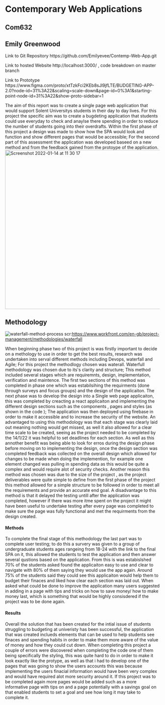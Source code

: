 # Contemporary Web Applications # 
 ## Com632 ##
## Emily Greenwood ## 
      
  <p> Link to Git Repository https://github.com/Emilyevee/Contemp-Web-App.git <p> 
  <p> Link to hosted Website http://localhost:3000/ , code breakdown on master branch<p>
  <p> Link to Prototype 
      https://www.figma.com/proto/xtTzkFci2KEb8sJl9jfLTE/BUDGETING-APP-2.0?node-id=31%3A22&scaling=scale-down&page-id=0%3A1&starting-point-node-id=31%3A22&show-proto-sidebar=1 <p> 
      <p> The aim of this report was to create a single page web application that would support Solent Universitys students in their day to day lives. For this project the specific aim was to create a bugdeting application that students could use everyday to check and anaylse there spending in order to reduce the number of students going into their overdrafts. Within the first phase of this project a design was made to show how the SPA would look and function and show different pages that would be accessible; For the second part of this assessment the application was developed baseed on a new method and from the feedback gained from the protoype of the application. 
  
<img width="516" alt="Screenshot 2022-01-14 at 11 30 17" src="https://user-images.githubusercontent.com/55785835/149511558-effd207b-666b-4df5-a4bf-d2505bfc06ab.png">

      
## Methodology ##
![waterfall-method-process](https://user-images.githubusercontent.com/55785835/149515818-ef955dad-ca42-4216-b5dc-f86b80b96b55.png)
scr:https://www.workfront.com/en-gb/project-management/methodologies/waterfall
       
   When beginning phase two of this project is was firstly important to decide on a methology to use in order to get the best results, research was undertaken into serval different methods including Devops, waterfall and Agile; For this project the methodlogy chosen was waterall. 
       Waterfull methodology was chosen due to its's clarity and structure; This method included several stages which are requiremnts, design, implementation, verification and maintence. The first two sections of this method was completed in phase one which was estabilsihing the requirments (done through surveys and focus groups) and the design of the applicaiton. The next phase was to develop the design into a Single web page applicaiton, this was completed by creacting a react applicaiton and implementing the different design sections such as the components , pages and styles (as shown in the code ); The application was then deployed using firebase in order to make it accessible and to increase the security of the website. 
  An advantaged to using this methodology was that each stage was clearly laid out meaning nothing would get missed, as well it also allowed for a clear time scale to be created, seeing as the project needed to be completed by the 14/1/22 it was helpful to set deadlines for each section. As well as this annother benefit was being able to look for erros during the design phase before moving on to implementing the design, once the design section was completed feedback was collected on the overall design which allowed for changes to be made when doing the implemention, for example one element changed was pulling in spending data as this would be quite a complex and would require alot of security checks. Another reason this method was chosen was due to the size of the project , as the project deliverables were quite simple to define from the first phase of the project this method allowed for a simple structure to be followed in order to meet all the requirements and provide an accurate end goal. A disadvantage to this method is that it delayed the testing untill after the application was completed, however if there was more itme spent on the project it might have been useful to undertake testing after every page was completed to make sure the page was fully functional and met the requirments from the design created. 
       
       
 #### Methods ####
To complete the final stage of this methodology the last part was to complete user testing; to do this a survery was given to a group of undergraduate students ages rangeing from 18-24 with the link to the final SPA on it, this allowed the students to test the application and then answer several qustions based on the application. From this is was estabislshed 70% of the students asked found the applicaiton easy to use and clear to navigate with 80% of them saying they would use the app again. Around 75% of the students said they could see this applicaiton would help them to budget their finaces and liked how clear each section was laid out. 
 When asked what could be done to improve the application many users suggested in adding in a page with tips and tricks on how to save money/ how to make money last, which is something that would be highly consisdered if the project was to be done again. 
       
       
#### Results ####
Overall the solution that has been created for the intial issue of students struggling to budgeting at univeristy has been successful, the application that was created inclueds elements that can be used to help students see finaces and spending habits in order to make them more aware of the value of money and how they could cut down. When completing this project a couple of errors were discovered when completing the code one of them being specifically the styling, this was quite hard to do in order to make it look exactly like the protype, as well as that i had to develop one of the pages that was going to show the users accounts this was because implementing the users finacial information would have been very complex and would have required alot more security around it. 
  If this project was to be completed again more pages would be added such as a more informative page with tips on and a page potentially with a savings goal on that enabled students to set a goal and see how long it may take to complete it. 
       
